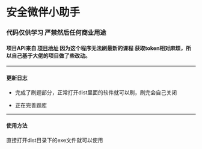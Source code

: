 # 安全微伴小助手

### 代码仅供学习 严禁然后任何商业用途

#### 项目API来自 [项目地址](https://github.com/WeiYuanStudio/AutoWeiBan) 因为这个程序无法刷最新的课程 获取token相对麻烦，所以自己基于大佬的项目做了些改动。

------

#### 更新日志

- 完成了刷题部分，正常打开dist里面的软件就可以刷，刷完会自己关闭

- 正在完善题库

  

------

#### 使用方法

直接打开dist目录下的exe文件就可以使用





